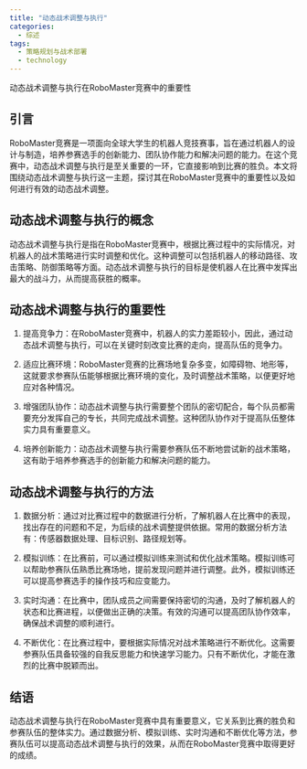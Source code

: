 ```yaml
---  
title: "动态战术调整与执行"  
categories:  
  - 综述  
tags: 
  - 策略规划与战术部署 
  - technology  
---  
```


动态战术调整与执行在RoboMaster竞赛中的重要性

## 引言

RoboMaster竞赛是一项面向全球大学生的机器人竞技赛事，旨在通过机器人的设计与制造，培养参赛选手的创新能力、团队协作能力和解决问题的能力。在这个竞赛中，动态战术调整与执行是至关重要的一环，它直接影响到比赛的胜负。本文将围绕动态战术调整与执行这一主题，探讨其在RoboMaster竞赛中的重要性以及如何进行有效的动态战术调整。

## 动态战术调整与执行的概念

动态战术调整与执行是指在RoboMaster竞赛中，根据比赛过程中的实际情况，对机器人的战术策略进行实时调整和优化。这种调整可以包括机器人的移动路径、攻击策略、防御策略等方面。动态战术调整与执行的目标是使机器人在比赛中发挥出最大的战斗力，从而提高获胜的概率。

## 动态战术调整与执行的重要性

1. 提高竞争力：在RoboMaster竞赛中，机器人的实力差距较小，因此，通过动态战术调整与执行，可以在关键时刻改变比赛的走向，提高队伍的竞争力。

2. 适应比赛环境：RoboMaster竞赛的比赛场地复杂多变，如障碍物、地形等，这就要求参赛队伍能够根据比赛环境的变化，及时调整战术策略，以便更好地应对各种情况。

3. 增强团队协作：动态战术调整与执行需要整个团队的密切配合，每个队员都需要充分发挥自己的专长，共同完成战术调整。这种团队协作对于提高队伍整体实力具有重要意义。

4. 培养创新能力：动态战术调整与执行需要参赛队伍不断地尝试新的战术策略，这有助于培养参赛选手的创新能力和解决问题的能力。

## 动态战术调整与执行的方法

1. 数据分析：通过对比赛过程中的数据进行分析，了解机器人在比赛中的表现，找出存在的问题和不足，为后续的战术调整提供依据。常用的数据分析方法有：传感器数据处理、目标识别、路径规划等。

2. 模拟训练：在比赛前，可以通过模拟训练来测试和优化战术策略。模拟训练可以帮助参赛队伍熟悉比赛场地，提前发现问题并进行调整。此外，模拟训练还可以提高参赛选手的操作技巧和应变能力。

3. 实时沟通：在比赛中，团队成员之间需要保持密切的沟通，及时了解机器人的状态和比赛进程，以便做出正确的决策。有效的沟通可以提高团队协作效率，确保战术调整的顺利进行。

4. 不断优化：在比赛过程中，要根据实际情况对战术策略进行不断优化。这需要参赛队伍具备较强的自我反思能力和快速学习能力。只有不断优化，才能在激烈的比赛中脱颖而出。

## 结语

动态战术调整与执行在RoboMaster竞赛中具有重要意义，它关系到比赛的胜负和参赛队伍的整体实力。通过数据分析、模拟训练、实时沟通和不断优化等方法，参赛队伍可以提高动态战术调整与执行的效果，从而在RoboMaster竞赛中取得更好的成绩。 
